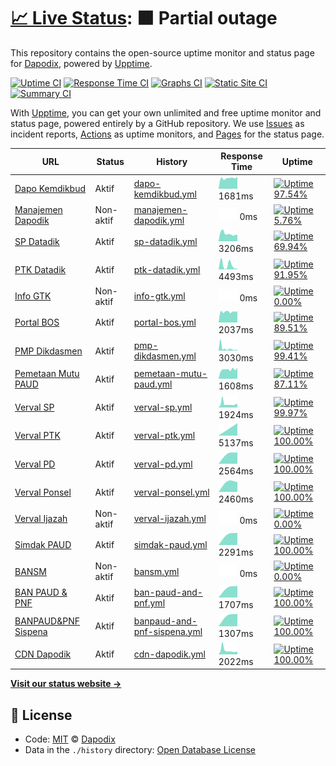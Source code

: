 # [📈 Live Status](https://dapodix.github.io/status): <!--live status--> **🟧 Partial outage**

This repository contains the open-source uptime monitor and status page for [Dapodix](https://dapodix.github.io/status), powered by [Upptime](https://github.com/upptime/upptime).

[![Uptime CI](https://github.com/koj-co/upptime/workflows/Uptime%20CI/badge.svg)](https://github.com/koj-co/upptime/actions?query=workflow%3A%22Uptime+CI%22)
[![Response Time CI](https://github.com/koj-co/upptime/workflows/Response%20Time%20CI/badge.svg)](https://github.com/koj-co/upptime/actions?query=workflow%3A%22Response+Time+CI%22)
[![Graphs CI](https://github.com/koj-co/upptime/workflows/Graphs%20CI/badge.svg)](https://github.com/koj-co/upptime/actions?query=workflow%3A%22Graphs+CI%22)
[![Static Site CI](https://github.com/koj-co/upptime/workflows/Static%20Site%20CI/badge.svg)](https://github.com/koj-co/upptime/actions?query=workflow%3A%22Static+Site+CI%22)
[![Summary CI](https://github.com/koj-co/upptime/workflows/Summary%20CI/badge.svg)](https://github.com/koj-co/upptime/actions?query=workflow%3A%22Summary+CI%22)

With [Upptime](https://upptime.js.org), you can get your own unlimited and free uptime monitor and status page, powered entirely by a GitHub repository. We use [Issues](https://github.com/dapodix/status/issues) as incident reports, [Actions](https://github.com/dapodix/status/actions) as uptime monitors, and [Pages](https://dapodix.github.io/status) for the status page.

<!--start: status pages-->
<!-- This summary is generated by Upptime (https://github.com/upptime/upptime) -->
<!-- Do not edit this manually, your changes will be overwritten -->

| URL                                                                     | Status    | History                                                                                                             | Response Time                                                                                 | Uptime                                                                                                                                                                                                                                       |
| ----------------------------------------------------------------------- | --------- | ------------------------------------------------------------------------------------------------------------------- | --------------------------------------------------------------------------------------------- | -------------------------------------------------------------------------------------------------------------------------------------------------------------------------------------------------------------------------------------------- |
| [Dapo Kemdikbud](https://dapo.kemdikbud.go.id/)                         | Aktif     | [dapo-kemdikbud.yml](https://github.com/dapodix/status/commits/master/history/dapo-kemdikbud.yml)                   | <img alt="Response time graph" src="./graphs/dapo-kemdikbud.png" height="20"> 1681ms          | [![Uptime 97.54%](https://img.shields.io/endpoint?url=https%3A%2F%2Fraw.githubusercontent.com%2Fdapodix%2Fstatus%2Fmaster%2Fapi%2Fdapo-kemdikbud%2Fuptime.json)](https://dapodix.github.io/status/history/dapo-kemdikbud)                    |
| [Manajemen Dapodik](http://datadik.kemdikbud.go.id/)                    | Non-aktif | [manajemen-dapodik.yml](https://github.com/dapodix/status/commits/master/history/manajemen-dapodik.yml)             | <img alt="Response time graph" src="./graphs/manajemen-dapodik.png" height="20"> 0ms          | [![Uptime 5.76%](https://img.shields.io/endpoint?url=https%3A%2F%2Fraw.githubusercontent.com%2Fdapodix%2Fstatus%2Fmaster%2Fapi%2Fmanajemen-dapodik%2Fuptime.json)](https://dapodix.github.io/status/history/manajemen-dapodik)               |
| [SP Datadik](https://sp.datadik.kemdikbud.go.id/)                       | Aktif     | [sp-datadik.yml](https://github.com/dapodix/status/commits/master/history/sp-datadik.yml)                           | <img alt="Response time graph" src="./graphs/sp-datadik.png" height="20"> 3206ms              | [![Uptime 69.94%](https://img.shields.io/endpoint?url=https%3A%2F%2Fraw.githubusercontent.com%2Fdapodix%2Fstatus%2Fmaster%2Fapi%2Fsp-datadik%2Fuptime.json)](https://dapodix.github.io/status/history/sp-datadik)                            |
| [PTK Datadik](https://ptk.datadik.kemdikbud.go.id)                      | Aktif     | [ptk-datadik.yml](https://github.com/dapodix/status/commits/master/history/ptk-datadik.yml)                         | <img alt="Response time graph" src="./graphs/ptk-datadik.png" height="20"> 4493ms             | [![Uptime 91.95%](https://img.shields.io/endpoint?url=https%3A%2F%2Fraw.githubusercontent.com%2Fdapodix%2Fstatus%2Fmaster%2Fapi%2Fptk-datadik%2Fuptime.json)](https://dapodix.github.io/status/history/ptk-datadik)                          |
| [Info GTK](https://info.gtk.kemdikbud.go.id/)                           | Non-aktif | [info-gtk.yml](https://github.com/dapodix/status/commits/master/history/info-gtk.yml)                               | <img alt="Response time graph" src="./graphs/info-gtk.png" height="20"> 0ms                   | [![Uptime 0.00%](https://img.shields.io/endpoint?url=https%3A%2F%2Fraw.githubusercontent.com%2Fdapodix%2Fstatus%2Fmaster%2Fapi%2Finfo-gtk%2Fuptime.json)](https://dapodix.github.io/status/history/info-gtk)                                 |
| [Portal BOS](https://bos.kemdikbud.go.id/)                              | Aktif     | [portal-bos.yml](https://github.com/dapodix/status/commits/master/history/portal-bos.yml)                           | <img alt="Response time graph" src="./graphs/portal-bos.png" height="20"> 2037ms              | [![Uptime 89.51%](https://img.shields.io/endpoint?url=https%3A%2F%2Fraw.githubusercontent.com%2Fdapodix%2Fstatus%2Fmaster%2Fapi%2Fportal-bos%2Fuptime.json)](https://dapodix.github.io/status/history/portal-bos)                            |
| [PMP Dikdasmen](http://pmp.kemdikbud.go.id/)                            | Aktif     | [pmp-dikdasmen.yml](https://github.com/dapodix/status/commits/master/history/pmp-dikdasmen.yml)                     | <img alt="Response time graph" src="./graphs/pmp-dikdasmen.png" height="20"> 3030ms           | [![Uptime 99.41%](https://img.shields.io/endpoint?url=https%3A%2F%2Fraw.githubusercontent.com%2Fdapodix%2Fstatus%2Fmaster%2Fapi%2Fpmp-dikdasmen%2Fuptime.json)](https://dapodix.github.io/status/history/pmp-dikdasmen)                      |
| [Pemetaan Mutu PAUD](https://pemetaanmutu.paud-dikmas.kemdikbud.go.id/) | Aktif     | [pemetaan-mutu-paud.yml](https://github.com/dapodix/status/commits/master/history/pemetaan-mutu-paud.yml)           | <img alt="Response time graph" src="./graphs/pemetaan-mutu-paud.png" height="20"> 1608ms      | [![Uptime 87.11%](https://img.shields.io/endpoint?url=https%3A%2F%2Fraw.githubusercontent.com%2Fdapodix%2Fstatus%2Fmaster%2Fapi%2Fpemetaan-mutu-paud%2Fuptime.json)](https://dapodix.github.io/status/history/pemetaan-mutu-paud)            |
| [Verval SP](http://vervalsp.data.kemdikbud.go.id/)                      | Aktif     | [verval-sp.yml](https://github.com/dapodix/status/commits/master/history/verval-sp.yml)                             | <img alt="Response time graph" src="./graphs/verval-sp.png" height="20"> 1924ms               | [![Uptime 99.97%](https://img.shields.io/endpoint?url=https%3A%2F%2Fraw.githubusercontent.com%2Fdapodix%2Fstatus%2Fmaster%2Fapi%2Fverval-sp%2Fuptime.json)](https://dapodix.github.io/status/history/verval-sp)                              |
| [Verval PTK](http://vervalptk.data.kemdikbud.go.id/)                    | Aktif     | [verval-ptk.yml](https://github.com/dapodix/status/commits/master/history/verval-ptk.yml)                           | <img alt="Response time graph" src="./graphs/verval-ptk.png" height="20"> 5137ms              | [![Uptime 100.00%](https://img.shields.io/endpoint?url=https%3A%2F%2Fraw.githubusercontent.com%2Fdapodix%2Fstatus%2Fmaster%2Fapi%2Fverval-ptk%2Fuptime.json)](https://dapodix.github.io/status/history/verval-ptk)                           |
| [Verval PD](http://vervalpd.data.kemdikbud.go.id/)                      | Aktif     | [verval-pd.yml](https://github.com/dapodix/status/commits/master/history/verval-pd.yml)                             | <img alt="Response time graph" src="./graphs/verval-pd.png" height="20"> 2564ms               | [![Uptime 100.00%](https://img.shields.io/endpoint?url=https%3A%2F%2Fraw.githubusercontent.com%2Fdapodix%2Fstatus%2Fmaster%2Fapi%2Fverval-pd%2Fuptime.json)](https://dapodix.github.io/status/history/verval-pd)                             |
| [Verval Ponsel](https://vervalponsel.data.kemdikbud.go.id/)             | Aktif     | [verval-ponsel.yml](https://github.com/dapodix/status/commits/master/history/verval-ponsel.yml)                     | <img alt="Response time graph" src="./graphs/verval-ponsel.png" height="20"> 2460ms           | [![Uptime 100.00%](https://img.shields.io/endpoint?url=https%3A%2F%2Fraw.githubusercontent.com%2Fdapodix%2Fstatus%2Fmaster%2Fapi%2Fverval-ponsel%2Fuptime.json)](https://dapodix.github.io/status/history/verval-ponsel)                     |
| [Verval Ijazah](https://info.gtk.kemdikbud.go.id/verval_s1/index.php)   | Non-aktif | [verval-ijazah.yml](https://github.com/dapodix/status/commits/master/history/verval-ijazah.yml)                     | <img alt="Response time graph" src="./graphs/verval-ijazah.png" height="20"> 0ms              | [![Uptime 0.00%](https://img.shields.io/endpoint?url=https%3A%2F%2Fraw.githubusercontent.com%2Fdapodix%2Fstatus%2Fmaster%2Fapi%2Fverval-ijazah%2Fuptime.json)](https://dapodix.github.io/status/history/verval-ijazah)                       |
| [Simdak PAUD](https://app.paud-dikmas.kemdikbud.go.id/simdak/)          | Aktif     | [simdak-paud.yml](https://github.com/dapodix/status/commits/master/history/simdak-paud.yml)                         | <img alt="Response time graph" src="./graphs/simdak-paud.png" height="20"> 2291ms             | [![Uptime 100.00%](https://img.shields.io/endpoint?url=https%3A%2F%2Fraw.githubusercontent.com%2Fdapodix%2Fstatus%2Fmaster%2Fapi%2Fsimdak-paud%2Fuptime.json)](https://dapodix.github.io/status/history/simdak-paud)                         |
| [BANSM](https://bansm.kemdikbud.go.id/)                                 | Non-aktif | [bansm.yml](https://github.com/dapodix/status/commits/master/history/bansm.yml)                                     | <img alt="Response time graph" src="./graphs/bansm.png" height="20"> 0ms                      | [![Uptime 0.00%](https://img.shields.io/endpoint?url=https%3A%2F%2Fraw.githubusercontent.com%2Fdapodix%2Fstatus%2Fmaster%2Fapi%2Fbansm%2Fuptime.json)](https://dapodix.github.io/status/history/bansm)                                       |
| [BAN PAUD & PNF](https://banpaudpnf.kemdikbud.go.id/)                   | Aktif     | [ban-paud-and-pnf.yml](https://github.com/dapodix/status/commits/master/history/ban-paud-and-pnf.yml)               | <img alt="Response time graph" src="./graphs/ban-paud-and-pnf.png" height="20"> 1707ms        | [![Uptime 100.00%](https://img.shields.io/endpoint?url=https%3A%2F%2Fraw.githubusercontent.com%2Fdapodix%2Fstatus%2Fmaster%2Fapi%2Fban-paud-and-pnf%2Fuptime.json)](https://dapodix.github.io/status/history/ban-paud-and-pnf)               |
| [BANPAUD&PNF Sispena](https://banpaudpnf.kemdikbud.go.id/sispena/)      | Aktif     | [banpaud-and-pnf-sispena.yml](https://github.com/dapodix/status/commits/master/history/banpaud-and-pnf-sispena.yml) | <img alt="Response time graph" src="./graphs/banpaud-and-pnf-sispena.png" height="20"> 1307ms | [![Uptime 100.00%](https://img.shields.io/endpoint?url=https%3A%2F%2Fraw.githubusercontent.com%2Fdapodix%2Fstatus%2Fmaster%2Fapi%2Fbanpaud-and-pnf-sispena%2Fuptime.json)](https://dapodix.github.io/status/history/banpaud-and-pnf-sispena) |
| [CDN Dapodik](https://cdn-dapodik.kemdikbud.go.id/)                     | Aktif     | [cdn-dapodik.yml](https://github.com/dapodix/status/commits/master/history/cdn-dapodik.yml)                         | <img alt="Response time graph" src="./graphs/cdn-dapodik.png" height="20"> 2022ms             | [![Uptime 100.00%](https://img.shields.io/endpoint?url=https%3A%2F%2Fraw.githubusercontent.com%2Fdapodix%2Fstatus%2Fmaster%2Fapi%2Fcdn-dapodik%2Fuptime.json)](https://dapodix.github.io/status/history/cdn-dapodik)                         |

<!--end: status pages-->

[**Visit our status website →**](https://dapodix.github.io/status)

## 📄 License

- Code: [MIT](./LICENSE) © [Dapodix](https://dapodix.github.io/status)
- Data in the `./history` directory: [Open Database License](https://opendatacommons.org/licenses/odbl/1-0/)
